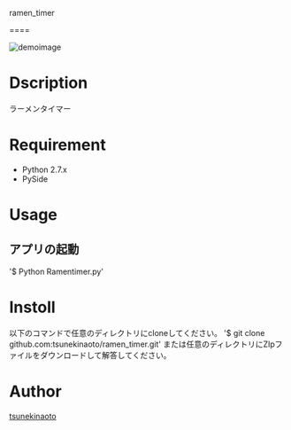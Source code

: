ramen_timer

====

![demoimage](.damoimage.png)

# Dscription
ラーメンタイマー

# Requirement

- Python 2.7.x
- PySide

# Usage
## アプリの起動
'$ Python Ramentimer.py'

# Instoll
以下のコマンドで任意のディレクトリにcloneしてください。
'$ git clone github.com:tsunekinaoto/ramen_timer.git'
または任意のディレクトリにZIpファイルをダウンロードして解答してください。

# Author
[tsunekinaoto](https://github.com/tsunekinaoto)


